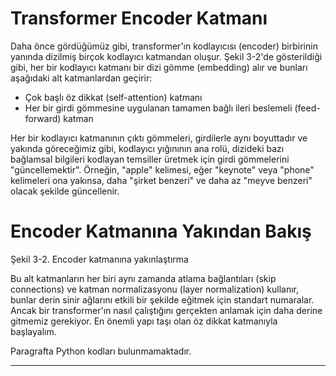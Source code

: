 # Transformer Encoder Katmanı

Daha önce gördüğümüz gibi, transformer'ın kodlayıcısı (encoder) birbirinin yanında dizilmiş birçok kodlayıcı katmandan oluşur. Şekil 3-2'de gösterildiği gibi, her bir kodlayıcı katmanı bir dizi gömme (embedding) alır ve bunları aşağıdaki alt katmanlardan geçirir:
* Çok başlı öz dikkat (self-attention) katmanı
* Her bir girdi gömmesine uygulanan tamamen bağlı ileri beslemeli (feed-forward) katman

Her bir kodlayıcı katmanının çıktı gömmeleri, girdilerle aynı boyuttadır ve yakında göreceğimiz gibi, kodlayıcı yığınının ana rolü, dizideki bazı bağlamsal bilgileri kodlayan temsiller üretmek için girdi gömmelerini "güncellemektir". Örneğin, "apple" kelimesi, eğer "keynote" veya "phone" kelimeleri ona yakınsa, daha "şirket benzeri" ve daha az "meyve benzeri" olacak şekilde güncellenir.
# Encoder Katmanına Yakından Bakış

Şekil 3-2. Encoder katmanına yakınlaştırma

Bu alt katmanların her biri aynı zamanda atlama bağlantıları (skip connections) ve katman normalizasyonu (layer normalization) kullanır, bunlar derin sinir ağlarını etkili bir şekilde eğitmek için standart numaralar. Ancak bir transformer'ın nasıl çalıştığını gerçekten anlamak için daha derine gitmemiz gerekiyor. En önemli yapı taşı olan öz dikkat katmanıyla başlayalım.

Paragrafta Python kodları bulunmamaktadır.

---

